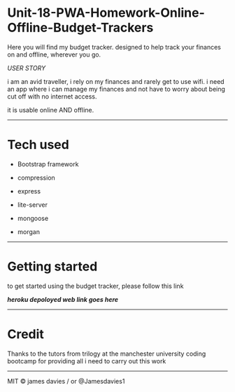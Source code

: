 # Unit-18-PWA-Homework-Online-Offline-Budget-Trackers


Here you will find my budget tracker. designed to help track your finances on and offline, wherever you go.

*USER STORY*

i am an avid traveller, i rely on my finances and rarely get to use wifi.
i need an app where i can manage my finances and not have to worry about being cut off with no internet access.

it is usable online AND offline.

------------------------------------------------------------------------------------------------------------------------------


# Tech used

- Bootstrap framework

- compression

- express

- lite-server

- mongoose

- morgan



------------------------------------------------------------------------------------------------------------------------------


# Getting started

to get started using the budget tracker, please follow this link

***heroku depoloyed web link goes here***

------------------------------------------------------------------------------------------------------------------------------


# Credit 

Thanks to the tutors from trilogy at the manchester university coding bootcamp for providing all i need to carry out this work

------------------------------------------------------------------------------------------------------------------------------


MIT © james davies / or @Jamesdavies1
